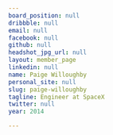 ```yaml
---
board_position: null
dribbble: null
email: null
facebook: null
github: null
headshot_jpg_url: null
layout: member_page
linkedin: null
name: Paige Willoughby
personal_site: null
slug: paige-willoughby
tagline: Engineer at SpaceX
twitter: null
year: 2014

---
```

